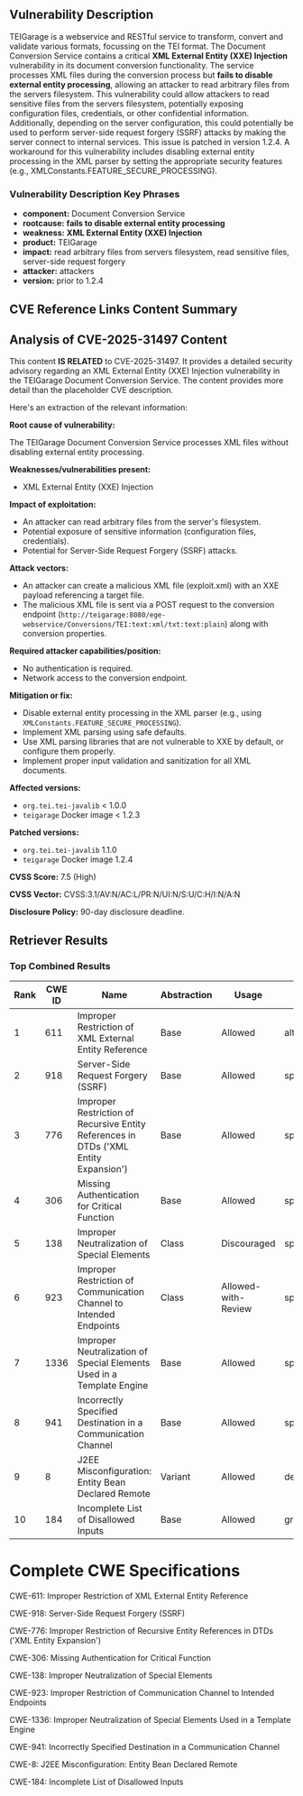 ## Vulnerability Description
TEIGarage is a webservice and RESTful service to transform, convert and validate various formats, focussing on the TEI format. The Document Conversion Service contains a critical **XML External Entity (XXE) Injection** vulnerability in its document conversion functionality. The service processes XML files during the conversion process but **fails to disable external entity processing**, allowing an attacker to read arbitrary files from the servers filesystem. This vulnerability could allow attackers to read sensitive files from the servers filesystem, potentially exposing configuration files, credentials, or other confidential information. Additionally, depending on the server configuration, this could potentially be used to perform server-side request forgery (SSRF) attacks by making the server connect to internal services. This issue is patched in version 1.2.4. A workaround for this vulnerability includes disabling external entity processing in the XML parser by setting the appropriate security features (e.g., XMLConstants.FEATURE_SECURE_PROCESSING).

### Vulnerability Description Key Phrases
- **component:** Document Conversion Service
- **rootcause:** **fails to disable external entity processing**
- **weakness:** **XML External Entity (XXE) Injection**
- **product:** TEIGarage
- **impact:** read arbitrary files from servers filesystem, read sensitive files, server-side request forgery
- **attacker:** attackers
- **version:** prior to 1.2.4

## CVE Reference Links Content Summary
## Analysis of CVE-2025-31497 Content

This content **IS RELATED** to CVE-2025-31497. It provides a detailed security advisory regarding an XML External Entity (XXE) Injection vulnerability in the TEIGarage Document Conversion Service. The content provides more detail than the placeholder CVE description.

Here's an extraction of the relevant information:

**Root cause of vulnerability:**

The TEIGarage Document Conversion Service processes XML files without disabling external entity processing.

**Weaknesses/vulnerabilities present:**

*   XML External Entity (XXE) Injection

**Impact of exploitation:**

*   An attacker can read arbitrary files from the server's filesystem.
*   Potential exposure of sensitive information (configuration files, credentials).
*   Potential for Server-Side Request Forgery (SSRF) attacks.

**Attack vectors:**

*   An attacker can create a malicious XML file (exploit.xml) with an XXE payload referencing a target file.
*   The malicious XML file is sent via a POST request to the conversion endpoint (`http://teigarage:8080/ege-webservice/Conversions/TEI:text:xml/txt:text:plain`) along with conversion properties.

**Required attacker capabilities/position:**

*   No authentication is required.
*   Network access to the conversion endpoint.

**Mitigation or fix:**

*   Disable external entity processing in the XML parser (e.g., using `XMLConstants.FEATURE_SECURE_PROCESSING`).
*   Implement XML parsing using safe defaults.
*   Use XML parsing libraries that are not vulnerable to XXE by default, or configure them properly.
*   Implement proper input validation and sanitization for all XML documents.

**Affected versions:**

*   `org.tei.tei-javalib` < 1.0.0
*   `teigarage` Docker image < 1.2.3

**Patched versions:**

*   `org.tei.tei-javalib` 1.1.0
*   `teigarage` Docker image 1.2.4

**CVSS Score:** 7.5 (High)

**CVSS Vector:** CVSS:3.1/AV:N/AC:L/PR:N/UI:N/S:U/C:H/I:N/A:N

**Disclosure Policy:** 90-day disclosure deadline.

## Retriever Results

### Top Combined Results

| Rank | CWE ID | Name | Abstraction | Usage  | Retrievers | Individual Scores |
|------|--------|------|-------------|-------|------------|-------------------|
| 1 | 611 | Improper Restriction of XML External Entity Reference | Base | Allowed | alternate_terms | 0.800 |
| 2 | 918 | Server-Side Request Forgery (SSRF) | Base | Allowed | sparse | 0.740 |
| 3 | 776 | Improper Restriction of Recursive Entity References in DTDs ('XML Entity Expansion') | Base | Allowed | sparse | 0.726 |
| 4 | 306 | Missing Authentication for Critical Function | Base | Allowed | sparse | 0.698 |
| 5 | 138 | Improper Neutralization of Special Elements | Class | Discouraged | sparse | 0.692 |
| 6 | 923 | Improper Restriction of Communication Channel to Intended Endpoints | Class | Allowed-with-Review | sparse | 0.684 |
| 7 | 1336 | Improper Neutralization of Special Elements Used in a Template Engine | Base | Allowed | sparse | 0.683 |
| 8 | 941 | Incorrectly Specified Destination in a Communication Channel | Base | Allowed | sparse | 0.678 |
| 9 | 8 | J2EE Misconfiguration: Entity Bean Declared Remote | Variant | Allowed | dense | 0.510 |
| 10 | 184 | Incomplete List of Disallowed Inputs | Base | Allowed | graph | 0.002 |



# Complete CWE Specifications

CWE-611: Improper Restriction of XML External Entity Reference

CWE-918: Server-Side Request Forgery (SSRF)

CWE-776: Improper Restriction of Recursive Entity References in DTDs ('XML Entity Expansion')

CWE-306: Missing Authentication for Critical Function

CWE-138: Improper Neutralization of Special Elements

CWE-923: Improper Restriction of Communication Channel to Intended Endpoints

CWE-1336: Improper Neutralization of Special Elements Used in a Template Engine

CWE-941: Incorrectly Specified Destination in a Communication Channel

CWE-8: J2EE Misconfiguration: Entity Bean Declared Remote

CWE-184: Incomplete List of Disallowed Inputs